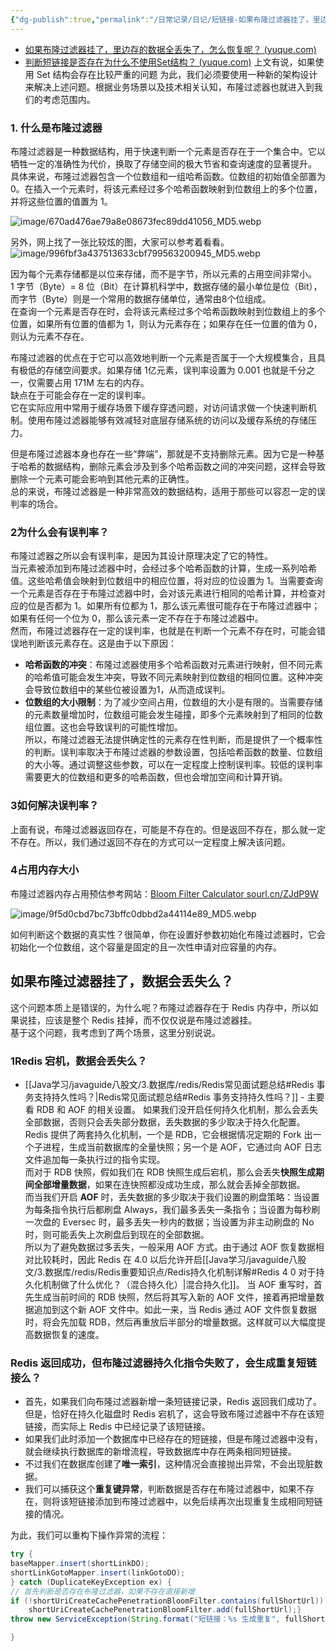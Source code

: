 ```yaml
---
{"dg-publish":true,"permalink":"/日常记录/日记/短链接-如果布隆过滤器挂了，里边存的数据全丢失了，怎么恢复呢？/"}
---
```


- [如果布隆过滤器挂了，里边存的数据全丢失了，怎么恢复呢？ (yuque.com)](https://www.yuque.com/magestack/shortlink/bti8re86lpo4s80x)
- [判断短链接是否存在为什么不使用Set结构？ (yuque.com)](https://www.yuque.com/magestack/shortlink/phmyy2gwzqbiiimm)
上文有说，如果使用 Set 结构会存在比较严重的问题
为此，我们必须要使用一种新的架构设计来解决上述问题。根据业务场景以及技术相关认知，布隆过滤器也就进入到我们的考虑范围内。  

### 1. 什么是布隆过滤器  
布隆过滤器是一种数据结构，用于快速判断一个元素是否存在于一个集合中。它以牺牲一定的准确性为代价，换取了存储空间的极大节省和查询速度的显著提升。  
具体来说，布隆过滤器包含一个位数组和一组哈希函数。位数组的初始值全部置为 0。在插入一个元素时，将该元素经过多个哈希函数映射到位数组上的多个位置，并将这些位置的值置为 1。  

![image/670ad476ae79a8e08673fec89dd41056_MD5.webp](/img/user/image/670ad476ae79a8e08673fec89dd41056_MD5.webp)

  
另外，网上找了一张比较炫的图，大家可以参考着看看。
![image/996fbf3a437513633cbf799563200945_MD5.webp](/img/user/image/996fbf3a437513633cbf799563200945_MD5.webp)

  
  
因为每个元素存储都是以位来存储，而不是字节，所以元素的占用空间非常小。  
1 字节（Byte）= 8 位（Bit）在计算机科学中，数据存储的最小单位是位（Bit），而字节（Byte）则是一个常用的数据存储单位，通常由8个位组成。  
在查询一个元素是否存在时，会将该元素经过多个哈希函数映射到位数组上的多个位置，如果所有位置的值都为 1，则认为元素存在；如果存在任一位置的值为 0，则认为元素不存在。  
  
布隆过滤器的优点在于它可以高效地判断一个元素是否属于一个大规模集合，且具有极低的存储空间要求。如果存储 1亿元素，误判率设置为 0.001 也就是千分之一，仅需要占用 171M 左右的内存。  
缺点在于可能会存在一定的误判率。  
它在实际应用中常用于缓存场景下缓存穿透问题，对访问请求做一个快速判断机制。使用布隆过滤器能够有效减轻对底层存储系统的访问以及缓存系统的存储压力。  
  
但是布隆过滤器本身也存在一些“弊端”，那就是不支持删除元素。因为它是一种基于哈希的数据结构，删除元素会涉及到多个哈希函数之间的冲突问题，这样会导致删除一个元素可能会影响到其他元素的正确性。  
总的来说，布隆过滤器是一种非常高效的数据结构，适用于那些可以容忍一定的误判率的场合。  

### 2为什么会有误判率？  
布隆过滤器之所以会有误判率，是因为其设计原理决定了它的特性。  
当元素被添加到布隆过滤器中时，会经过多个哈希函数的计算，生成一系列哈希值。这些哈希值会映射到位数组中的相应位置，将对应的位设置为 1。当需要查询一个元素是否存在于布隆过滤器中时，会对该元素进行相同的哈希计算，并检查对应的位是否都为 1。如果所有位都为 1，那么该元素很可能存在于布隆过滤器中；如果有任何一个位为 0，那么该元素一定不存在于布隆过滤器中。  
然而，布隆过滤器存在一定的误判率，也就是在判断一个元素不存在时，可能会错误地判断该元素存在。这是由于以下原因：  
- **哈希函数的冲突**：布隆过滤器使用多个哈希函数对元素进行映射，但不同元素的哈希值可能会发生冲突，导致不同元素映射到位数组的相同位置。这种冲突会导致位数组中的某些位被设置为1，从而造成误判。  
- **位数组的大小限制**：为了减少空间占用，位数组的大小是有限的。当需要存储的元素数量增加时，位数组可能会发生碰撞，即多个元素映射到了相同的位数组位置。这也会导致误判的可能性增加。  
所以，布隆过滤器无法提供确定性的元素存在性判断，而是提供了一个概率性的判断。误判率取决于布隆过滤器的参数设置，包括哈希函数的数量、位数组的大小等。通过调整这些参数，可以在一定程度上控制误判率。较低的误判率需要更大的位数组和更多的哈希函数，但也会增加空间和计算开销。  

### 3如何解决误判率？  
上面有说，布隆过滤器返回存在，可能是不存在的。但是返回不存在，那么就一定不存在。所以，我们通过返回不存在的方式可以一定程度上解决该问题。  

### 4占用内存大小  
布隆过滤器内存占用预估参考网站：[Bloom Filter Calculator sourl.cn/ZJdP9W](https://krisives.github.io/bloom-calculator/)  

![image/9f5d0cbd7bc73bffc0dbbd2a44114e89_MD5.webp](/img/user/image/9f5d0cbd7bc73bffc0dbbd2a44114e89_MD5.webp)

如何判断这个数据的真实性？很简单，你在设置好参数初始化布隆过滤器时，它会初始化一个位数组，这个容量是固定的且一次性申请对应容量的内存。  
  

## 如果布隆过滤器挂了，数据会丢失么？  
这个问题本质上是错误的，为什么呢？布隆过滤器存在于 Redis 内存中，所以如果说挂，应该是整个 Redis 挂掉，而不仅仅说是布隆过滤器挂。  
基于这个问题，我考虑到了两个场景，这里分别说说。  

### 1Redis 宕机，数据会丢失么？  
- [[Java学习/javaguide八股文/3.数据库/redis/Redis常见面试题总结#Redis 事务支持持久性吗？\|Redis常见面试题总结#Redis 事务支持持久性吗？]] - 主要看 RDB 和 AOF 的相关设置。
如果我们没开启任何持久化机制，那么会丢失全部数据，否则只会丢失部分数据，丢失数据的多少取决于持久化配置。  
Redis 提供了两套持久化机制，一个是 RDB，它会根据情况定期的 Fork 出一个子进程，生成当前数据库的全量快照；另一个是 AOF，它通过向 AOF 日志文件追加每一条执行过的指令实现。  
而对于 RDB 快照，假如我们在 RDB 快照生成后宕机，那么会丢失**快照生成期间全部增量数据**，如果在连快照都没成功生成，那么就会丢掉全部数据。  
而当我们开启 **AOF** 时，丢失数据的多少取决于我们设置的刷盘策略：当设置为每条指令执行后都刷盘 Always，我们最多丢失一条指令；当设置为每秒刷一次盘的 Eversec 时，最多丢失一秒内的数据；当设置为非主动刷盘的 No 时，则可能丢失上次刷盘后到现在的全部数据。  
所以为了避免数据过多丢失，一般采用 AOF 方式。由于通过 AOF 恢复数据相对比较耗时，因此 Redis 在 4.0 以后允许开启[[Java学习/javaguide八股文/3.数据库/redis/Redis重要知识点/Redis持久化机制详解#Redis 4 0 对于持久化机制做了什么优化？（混合持久化）\|混合持久化]]。
当 AOF 重写时，首先生成当前时间的 RDB 快照，然后将其写入新的 AOF 文件，接着再把增量数据追加到这个新 AOF 文件中。如此一来，当 Redis 通过 AOF 文件恢复数据时，将会先加载 RDB，然后再重放后半部分的增量数据。这样就可以大幅度提高数据恢复的速度。

### Redis 返回成功，但布隆过滤器持久化指令失败了，会生成重复短链接么？
- 首先，如果我们向布隆过滤器新增一条短链接记录，Redis 返回我们成功了。但是，恰好在持久化磁盘时 Redis 宕机了，这会导致布隆过滤器中不存在该短链接，而实际上 Redis 中已经记录了该短链接。
- 如果我们此时添加一个数据库中已经存在的短链接，但是布隆过滤器中没有，就会继续执行数据库的新增流程，导致数据库中存在两条相同短链接。
- 不过我们在数据库创建了**唯一索引**，这种情况会直接抛出异常，不会出现脏数据。
- 我们可以捕获这个**重复键异常**，判断数据是否存在布隆过滤器中，如果不存在，则将该短链接添加到布隆过滤器中，以免后续再次出现重复生成相同短链接的情况。

为此，我们可以重构下操作异常的流程：
```java
try {
baseMapper.insert(shortLinkDO);
shortLinkGotoMapper.insert(linkGotoDO);
} catch (DuplicateKeyException ex) {
// 首先判断是否存在布隆过滤器，如果不存在直接新增
if (!shortUriCreateCachePenetrationBloomFilter.contains(fullShortUrl)) {
	shortUriCreateCachePenetrationBloomFilter.add(fullShortUrl);}
throw new ServiceException(String.format("短链接：%s 生成重复", fullShortUrl));

}
```